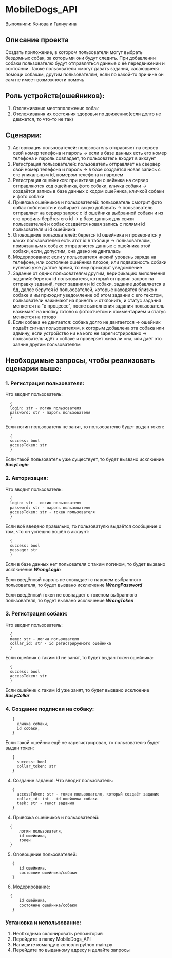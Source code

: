 # MobileDogs_API #
Выполнили: Конова и Галиулина

## Описание проекта ##
Создать приложение, в котором пользователи могут выбрать бездомных собак, за которыми они будут следить. При добавлении собаки пользователю будут отправляться данные о её передвижении и состоянии. Также пользователи смогут давать задания, касающиеся помощи собакам, другим пользователям, если по какой-то причине он сам не имеет возможности помочь

## Роль устройств(ошейников): ##
1. Отслеживания местоположения собак
2. Отслеживания их состояния здоровья по движению(если долго не движется, то что-то не так)

## Сценарии: ##
1. Авторизация пользователей: пользователь отправляет на сервер свой номер телефона и пароль -> если в базе данных есть его номер телефона и пароль совпадает, то пользователь входит в аккаунт
2. Регистрация пользователей: пользователь отправляет на свервер свой номер телефона и пароль -> в базе создаётся новая запись с его уникальным id, номером телефона и паролем
3. Регистрация ошейников: при активации ошейника на сервер отправляются код ошейника, фото собаки, кличка собаки -> создаётся запись в базе данных с кодом ошейника, кличкой собаки и фото собаки
4. Привязка ошейников﻿ и пользователей: пользователь смотрит фото собак поблизости и выбирает какую добавить -> пользователь отправляет на сервер запрос с id ошейника выбранной собаки и из его профиля берётся его id -> в базе данных для связи пользователей и собак создаётся новая запись с полями id пользователя и id ошейника
5. Оповощение пользователей: берется id ошейника и проверяется у каких пользователей есть этот id в таблице -> пользователям, привязанным к собаке отправляется данные с ошейника этой собаки, если, допустим, она давно не двигалась 
6. Модерирование: если у пользователя низкий уровень заряда на телефоне, или состояние ошейника плохое, или подвижность собаки нулевая уже долгое время, то ему приходит уведомление
7. Задание от одних пользователям другим, верификацию выполнения заданий: берется id пользователя, который отправил запрос на отправку заданий, текст задания и id собаки, задание добавляется в бд, далее берутся id пользователей, которые находятся близко к собаке и им приходит уведомление об этом задании с его текстом, пользователи нажимают на принять и отклонить, и статус задания меняется на "в процессе", после выполнения задания пользователь нажимает на кнопку готово с фотоотчетом и комментарием и статус меняется на готово
8. Если собака не двигается: собака долго не двигаетсся -> ошейник подаёт сигнал пользователям, к которым добавлена эта собака или админу, если устройство ни на кого не зарегистрировано -> пользователь идёт к собаке и проверяет жива ли она, или даёт это заание другим пользователям

## Необходимые запросы, чтобы реализовать сценарии выше: ##
### 1. Регистрация пользователя:
Что вводит пользователь:
```
  {
  login: str - логин пользователя
  password: str - пароль пользователя
  }
```
Если логин пользователя не занят, то пользователю будет выдан токен:
```
  {
  success: bool
  accessToken: str
  }
```
Если такой пользователь уже существует, то будет вызвано исклюение _**BusyLogin**_

### 2. Авторизация:
Что вводит пользователь:
```
  {
  login: str - логин пользователя
  password: str - пароль пользователя
  accessToken: str - токен пользователя
  }
```
Если всё введено правильно, то пользоватулю выдаётся сообщение о том, что он успешно вошёл в аккаунт:
```
  {
  success: bool 
  message: str
  }
```
Если в базе данных нет польователя с таким логином, то будет вызвано исключение _**WrongLogin**_

Если введённый пароль не совпадает с паролем выбранного пользователя, то будет вызвано исключение _**WrongPassword**_

Если введённый токен не совпадает с токеном выбранного пользователя, то будет вызвано исключение _**WrongToken**_

### 3. Регистрация собаки:
Что вводит пользователь:
```
  {
  name: str - логин пользователя
  collar_id: str - id регистрируемого ошейника
  }
```
Если ошейник с таким id не занят, то будет выдан токен ошейника:
```
  {
  success: bool
  accessToken: str
  }
```
Если ошейник с таким id уже занят, то будет вызвано исклюение _**BusyCollar**_

### 4. Создание подписки на собаку:
```
   {
     кличка собаки,
     id собаки,
   }
```
Если такой ошейник ещё не зарегистрирован, то пользователю будет выдан токен:
```
   {
     success: bool
     collar_token: str
   }
```
4. Создание задания:
Что вводит пользователь:
```
   {
     accessToken: str - токен пользователя, который создаёт задание
     collar_id: int - id ошейника собаки
     task: str - текст задания
   }
```

4. Привязка ошейников и пользователей:
```
  {
      логин пользователя,
      id ошейника,
      токен
  }
```
5. Оповощение пользователей:
```
   {
      id ошейника,
      состояние ошейника/собаки
   }
```
6.  Модерирование:
```
  {
      id ошейника,
      состояние ошейника/собаки
   }
```
### Установка и использование: ###

1. Необходимо склонировать репозиторий
2. Перейдите в папку MobileDogs_API
3. Напишите команду в консоли python main.py
4. Перейдите по выданному адресу и делайте запросы
   
